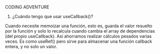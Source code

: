CODING ADVENTURE

1. ¿Cuándo tengo que usar useCallback()?

Cuando necesite memoizar una función, esto es, guarda el valor resuelto por la función y solo lo recalcula cuando cambia el array de dependencias (del propio useCallback). Así ahorramos realizar cálculos pesados varias veces. Es como useRef() pero sirve para almacenar una función callback entera, y no solo un valor.
